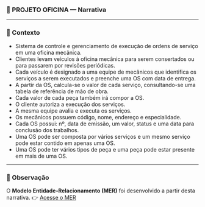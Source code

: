 ### 🔧 PROJETO OFICINA — Narrativa

---

### 🧩 Contexto

- Sistema de controle e gerenciamento de execução de ordens de serviço em uma oficina mecânica.
- Clientes levam veículos à oficina mecânica para serem consertados ou para passarem por revisões periódicas.
- Cada veículo é designado a uma equipe de mecânicos que identifica os serviços a serem executados e preenche uma OS com data de entrega.
- A partir da OS, calcula-se o valor de cada serviço, consultando-se uma tabela de referência de mão de obra.
- Cada valor de cada peça também irá compor a OS.
- O cliente autoriza a execução dos serviços.
- A mesma equipe avalia e executa os serviços.
- Os mecânicos possuem código, nome, endereço e especialidade.
- Cada OS possui: nº, data de emissão, um valor, status e uma data para conclusão dos trabalhos.
- Uma OS pode ser composta por vários serviços e um mesmo serviço pode estar contido em apenas uma OS.
- Uma OS pode ter vários tipos de peça e uma peça pode estar presente em mais de uma OS.

---

### 📝 Observação

O **Modelo Entidade-Relacionamento (MER)** foi desenvolvido a partir desta narrativa.
👉 [Acesse o MER](./mer.drawio.png)
